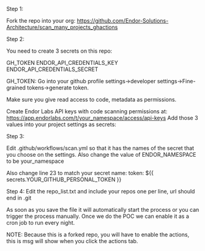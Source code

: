 Step 1:

Fork the repo into your org: https://github.com/Endor-Solutions-Architecture/scan_many_projects_ghactions

Step 2:

You need to create 3 secrets on this repo: 

GH_TOKEN
ENDOR_API_CREDENTIALS_KEY
ENDOR_API_CREDENTIALS_SECRET 

GH_TOKEN:
Go into your github profile settings->developer settings->Fine-grained tokens->generate token. 

Make sure you give read access to code, metadata as permissions. 

Create Endor Labs API keys with code scanning permissions at: https://app.endorlabs.com/t/your_namespace/access/api-keys
Add those 3 values into your project settings as secrets:

Step 3:

Edit .github/workflows/scan.yml so that it has the names of the secret that you choose on the settings. Also change the value of ENDOR_NAMESPACE to be your_namespace

Also change line 23 to match your secret name: 
token: ${{ secrets.YOUR_GITHUB_PERSONAL_TOKEN }}

Step 4:
Edit the repo_list.txt and include your repos one per line, url should end in .git

As soon as you save the file it will automatically start the process or you can trigger the process manually. Once we do the POC we can enable it as a cron job to run every night. 

NOTE: Because this is a forked repo, you will have to enable the actions, this is msg will show when you click the actions tab. 
